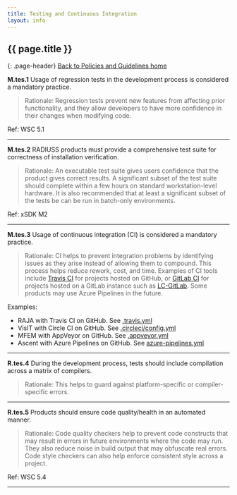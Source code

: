 ```yaml
---
title: Testing and Continuous Integration
layout: info
---
```


## {{ page.title }}
{: .page-header}
[Back to Policies and Guidelines home](/radiuss/policies/)

**M.tes.1** Usage of regression tests in the development process is considered a mandatory practice.

> Rationale: Regression tests prevent new features from affecting prior functionality, and they allow developers to have more confidence in their changes when modifying code.

Ref: WSC 5.1

---

**M.tes.2** RADIUSS products must provide a comprehensive test suite for correctness of installation verification.

> Rationale: An executable test suite gives users confidence that the product gives correct results. A significant subset of the test suite should complete within a few hours on standard workstation-level hardware. It is also recommended that at least a significant subset of the tests be can be run in batch-only environments. 

Ref: xSDK M2

---

**M.tes.3** Usage of continuous integration (CI) is considered a mandatory practice. 

> Rationale: CI helps to prevent integration problems by identifying issues as they arise instead of allowing them to compound. This process helps reduce rework, cost, and time. Examples of CI tools include [Travis CI](https://travis-ci.org) for projects hosted on GitHub, or [GitLab CI](https://about.gitlab.com) for projects hosted on a GitLab instance such as [LC-GitLab](https://lc.llnl.gov/gitlab). Some products may use Azure Pipelines in the future.

Examples:
 - RAJA with Travis CI on GitHub. See [.travis.yml](https://lc.llnl.gov/gitlab) 
 - VisIT with Circle CI on GitHub. See [.circleci/config.yml](https://github.com/visit-dav/visit/blob/develop/.circleci/config.yml)
 - MFEM with AppVeyor on GitHub. See [.appveyor.yml](https://github.com/mfem/mfem/blob/master/.appveyor.yml)
 - Ascent with Azure Pipelines on GitHub. See [azure-pipelines.yml](https://github.com/Alpine-DAV/ascent/blob/develop/azure-pipelines.yml)

---

**R.tes.4** During the development process, tests should include compilation across a matrix of compilers.

> Rationale: This helps to guard against platform-specific or compiler-specific errors.

---

**R.tes.5** Products should ensure code quality/health in an automated manner.

> Rationale: Code quality checkers help to prevent code constructs that may result in errors in future environments where the code may run. They also reduce noise in build output that may obfuscate real errors. Code style checkers can also help enforce consistent style across a project.

Ref: WSC 5.4

---
